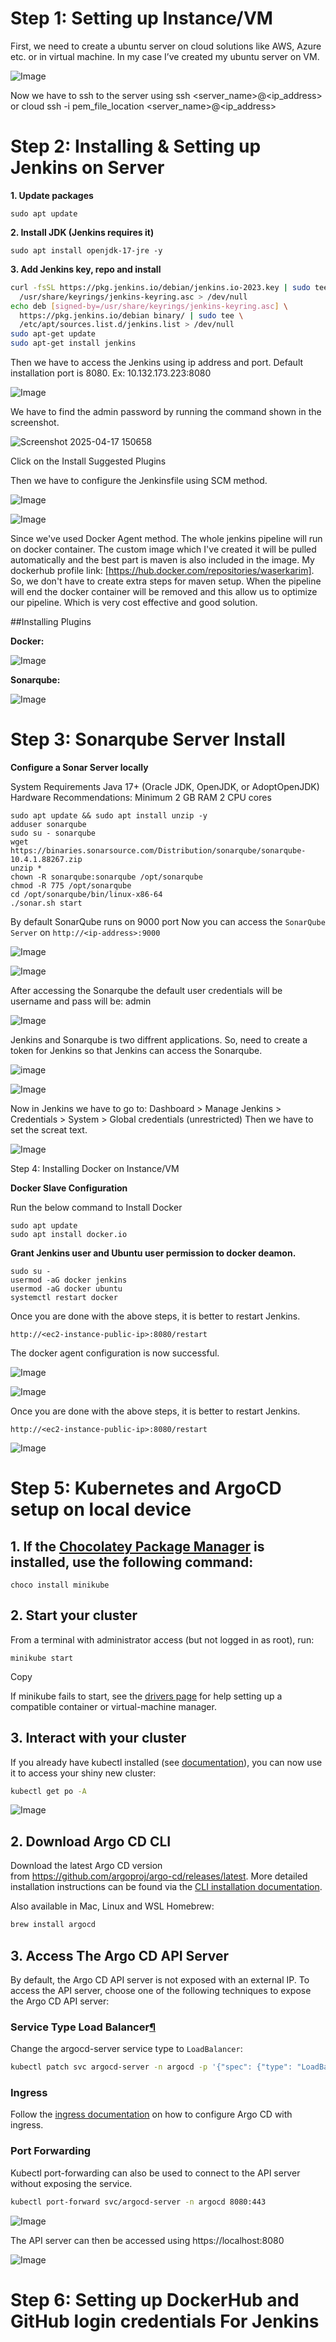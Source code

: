 # Step 1: Setting up Instance/VM

First, we need to create a ubuntu server on cloud solutions like AWS, Azure etc. or in virtual machine. In my case I’ve created my ubuntu server on VM.

![Image](https://github.com/user-attachments/assets/95706e9f-1c33-4773-9f79-740d777941a9)

Now we have to ssh to the server using ssh <server_name>@<ip_address> or cloud ssh -i pem_file_location <server_name>@<ip_address>

# Step 2: Installing & Setting up Jenkins on Server

**1. Update packages**

```
sudo apt update
```

**2. Install JDK (Jenkins requires it)**

```
sudo apt install openjdk-17-jre -y
```

**3. Add Jenkins key, repo and install**

```bash
curl -fsSL https://pkg.jenkins.io/debian/jenkins.io-2023.key | sudo tee \
  /usr/share/keyrings/jenkins-keyring.asc > /dev/null
echo deb [signed-by=/usr/share/keyrings/jenkins-keyring.asc] \
  https://pkg.jenkins.io/debian binary/ | sudo tee \
  /etc/apt/sources.list.d/jenkins.list > /dev/null
sudo apt-get update
sudo apt-get install jenkins
```
Then we have to access the Jenkins using ip address and port. Default installation port is 8080.
Ex: 10.132.173.223:8080

![Image](https://github.com/user-attachments/assets/3d3b13d2-e5b3-4265-af34-e7d56ded5b8a)

We have to find the admin password by running the command shown in the screenshot.

![Screenshot 2025-04-17 150658](https://github.com/user-attachments/assets/9dc84b50-bc73-4088-af9b-20c1a0a608a5)

Click on the Install Suggested Plugins

Then we have to configure the Jenkinsfile using SCM method.

![Image](https://github.com/user-attachments/assets/dffabb3a-5500-46e0-8ea0-7a21f589ce97)

![Image](https://github.com/user-attachments/assets/fbd87906-868d-4df1-b983-315e3f4205aa)

Since we've used Docker Agent method. The whole jenkins pipeline will run on docker container. The custom image which I've created it will be pulled automatically and the best part is maven is also included in the image. My dockerhub profile link: [https://hub.docker.com/repositories/waserkarim]. So, we don't have to create extra steps for maven setup. When the pipeline will end the docker container will be removed and this allow us to optimize our pipeline. Which is very cost effective and good solution. 

##Installing Plugins

**Docker:**

![Image](https://github.com/user-attachments/assets/22d02931-4069-4d16-9b04-a059049a319a)

**Sonarqube:**

![Image](https://github.com/user-attachments/assets/45089c08-9ab1-4bf2-af0f-6ebe4fa750a2)

# Step 3: Sonarqube Server Install

**Configure a Sonar Server locally**

System Requirements
Java 17+ (Oracle JDK, OpenJDK, or AdoptOpenJDK)
Hardware Recommendations:
   Minimum 2 GB RAM
   2 CPU cores

```
sudo apt update && sudo apt install unzip -y
adduser sonarqube
sudo su - sonarqube
wget https://binaries.sonarsource.com/Distribution/sonarqube/sonarqube-10.4.1.88267.zip
unzip *
chown -R sonarqube:sonarqube /opt/sonarqube
chmod -R 775 /opt/sonarqube
cd /opt/sonarqube/bin/linux-x86-64
./sonar.sh start

```
By default SonarQube runs on 9000 port
Now you can access the `SonarQube Server` on `http://<ip-address>:9000`

![Image](https://github.com/user-attachments/assets/945b81dc-d8d4-4c74-a662-1ea078cb36fd)

![Image](https://github.com/user-attachments/assets/ebe3a9b6-02f1-47ee-8add-62751445929a)

After accessing the Sonarqube the default user credentials will be username and pass will be: admin

![Image](https://github.com/user-attachments/assets/4e7a2bbe-fe48-4625-bbe7-8472de33e1b3)

Jenkins and Sonarqube is two diffrent applications. So, need to create a token for Jenkins so that Jenkins can access the Sonarqube.

![image](https://github.com/user-attachments/assets/0ccfdc23-7df6-4965-8b0a-c480e5da62d6)

![Image](https://github.com/user-attachments/assets/f9e274bb-a37d-41c6-959f-9e1ffeab32d6)

Now in Jenkins we have to go to: Dashboard > Manage Jenkins > Credentials > System > Global credentials (unrestricted)
Then we have to set the screat text.

![Image](https://github.com/user-attachments/assets/2d3e2112-3b0e-412e-a13b-0a4ef3f77367)

Step 4: Installing Docker on Instance/VM

**Docker Slave Configuration**

Run the below command to Install Docker

```
sudo apt update
sudo apt install docker.io
```

**Grant Jenkins user and Ubuntu user permission to docker deamon.**

```
sudo su -
usermod -aG docker jenkins
usermod -aG docker ubuntu
systemctl restart docker
```

Once you are done with the above steps, it is better to restart Jenkins.

```
http://<ec2-instance-public-ip>:8080/restart
```

The docker agent configuration is now successful.

![Image](https://github.com/user-attachments/assets/e1e95d1d-06bc-43d7-9690-9795c6074688)

![Image](https://github.com/user-attachments/assets/73c034ff-15d2-4311-ac43-6f7ca85545fe)

Once you are done with the above steps, it is better to restart Jenkins.

```
http://<ec2-instance-public-ip>:8080/restart
```

![Image](https://github.com/user-attachments/assets/6c0095d9-d1de-42c5-8a86-e9229106472b)

# Step 5: Kubernetes and ArgoCD setup on local device

## 1. If the [Chocolatey Package Manager](https://chocolatey.org/) is installed, use the following command:

```
choco install minikube
```

## **2. Start your cluster**

From a terminal with administrator access (but not logged in as root), run:

```
minikube start
```

Copy

If minikube fails to start, see the [drivers page](https://minikube.sigs.k8s.io/docs/drivers/) for help setting up a compatible container or virtual-machine manager.

## **3. Interact with your cluster**

If you already have kubectl installed (see [documentation](https://kubernetes.io/docs/tasks/tools/install-kubectl/)), you can now use it to access your shiny new cluster:

```bash
kubectl get po -A
```
![Image](https://github.com/user-attachments/assets/66831cb3-e0ef-475f-baf1-48fc05d8583b)

## 2. Download Argo CD CLI[](https://argo-cd.readthedocs.io/en/stable/getting_started/#2-download-argo-cd-cli)

Download the latest Argo CD version from https://github.com/argoproj/argo-cd/releases/latest. More detailed installation instructions can be found via the [CLI installation documentation](https://argo-cd.readthedocs.io/en/stable/cli_installation/).

Also available in Mac, Linux and WSL Homebrew:

```bash
brew install argocd
```

## 3. Access The Argo CD API Server[](https://argo-cd.readthedocs.io/en/stable/getting_started/#3-access-the-argo-cd-api-server)

By default, the Argo CD API server is not exposed with an external IP. To access the API server, choose one of the following techniques to expose the Argo CD API server:

### Service Type Load Balancer[¶](https://argo-cd.readthedocs.io/en/stable/getting_started/#service-type-load-balancer)

Change the argocd-server service type to `LoadBalancer`:

```bash
kubectl patch svc argocd-server -n argocd -p '{"spec": {"type": "LoadBalancer"}}'
```

### Ingress[](https://argo-cd.readthedocs.io/en/stable/getting_started/#ingress)

Follow the [ingress documentation](https://argo-cd.readthedocs.io/en/stable/operator-manual/ingress/) on how to configure Argo CD with ingress.

### Port Forwarding[](https://argo-cd.readthedocs.io/en/stable/getting_started/#port-forwarding)

Kubectl port-forwarding can also be used to connect to the API server without exposing the service.

```bash
kubectl port-forward svc/argocd-server -n argocd 8080:443
```
![Image](https://github.com/user-attachments/assets/dce0baf6-08a9-42c0-9d8a-12f78d46933c)

The API server can then be accessed using https://localhost:8080

![Image](https://github.com/user-attachments/assets/4dafe6ca-4f55-48fb-be4b-39df83fc388f)
# Step 6: Setting up DockerHub and GitHub login credentials For Jenkins


